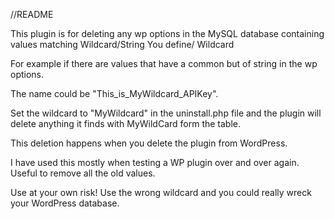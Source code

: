 //README


This plugin is for deleting any wp options in the MySQL database containing values matching
Wildcard/String You define/ Wildcard

For example if there are values that have a common but of string in the wp options.

The name could be "This_is_MyWildcard_APIKey".

Set the wildcard to "MyWildcard" in the uninstall.php file and the plugin will delete anything it finds with MyWildCard form the table.

This deletion happens when you delete the plugin from WordPress.

I have used this mostly when testing a WP plugin over and over again. Useful to remove all the old values.

Use at your own risk! Use the wrong wildcard and you could really wreck your WordPress database.
